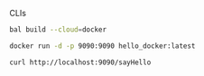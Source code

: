 CLIs

```bash
bal build --cloud=docker
```

```bash
docker run -d -p 9090:9090 hello_docker:latest

```

```bash
curl http://localhost:9090/sayHello
```
